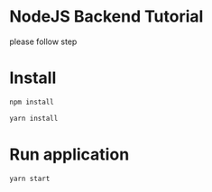 # NodeJS Backend Tutorial
please follow step
# Install 
```sh
npm install
```
```sh
yarn install
```
# Run application
```sh
yarn start
```
